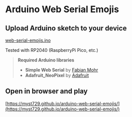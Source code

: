 # Arduino Web Serial Emojis

## Upload Arduino sketch to your device

[web-serial-emojis.ino](public/web-serial-emojis.ino)

Tested with RP2040 (RaspberryPi Pico, etc.)

> **Required Arduino libraries**
>
> - **Simple Web Serial** by [Fabian Mohr](https://github.com/fmgrafikdesign/)
> - **Adafruit_NeoPixel** by [Adafruit](https://github.com/adafruit/)

## Open in browser and play

[https://myst729.github.io/arduino-web-serial-emojis/](https://myst729.github.io/arduino-web-serial-emojis/)
